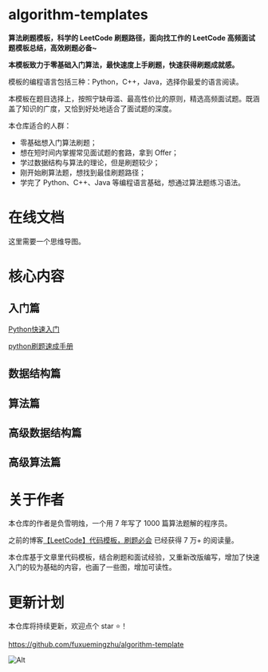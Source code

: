 # algorithm-templates
**算法刷题模板，科学的 LeetCode 刷题路径，面向找工作的 LeetCode 高频面试题模板总结，高效刷题必备~**

**本模板致力于零基础入门算法，最快速度上手刷题，快速获得刷题成就感。**

模板的编程语言包括三种：Python，C++，Java，选择你最爱的语言阅读。

本模板在题目选择上，按照宁缺毋滥、最高性价比的原则，精选高频面试题。既涵盖了知识的广度，又恰到好处地适合了面试题的深度。

本仓库适合的人群：

- 零基础想入门算法刷题；
- 想在短时间内掌握常见面试题的套路，拿到 Offer；
- 学过数据结构与算法的理论，但是刷题较少；
- 刚开始刷算法题，想找到最佳刷题路径；
- 学完了 Python、C++、Java 等编程语言基础，想通过算法题练习语法。



# 在线文档

这里需要一个思维导图。

# 核心内容

## 入门篇

[Python快速入门](introduction/python快速入门.md) 

[python刷题速成手册](introduction/python刷题速成手册.md) 

## 数据结构篇



## 算法篇



## 高级数据结构篇



## 高级算法篇





# 关于作者

本仓库的作者是负雪明烛，一个用 7 年写了 1000 篇算法题解的程序员。

之前的博客[【LeetCode】代码模板，刷题必会](https://blog.csdn.net/fuxuemingzhu/article/details/101900729) 已经获得 7 万+ 的阅读量。

本仓库基于文章里代码模板，结合刷题和面试经验，又重新改版编写，增加了快速入门的较为基础的内容，也画了一些图，增加可读性。



# 更新计划

本仓库将持续更新，欢迎点个 star ⭐️！

https://github.com/fuxuemingzhu/algorithm-template



![Alt](https://repobeats.axiom.co/api/embed/7d869547a57465683c1b61b9d34ab6158c0e25da.svg "Repobeats analytics image")
